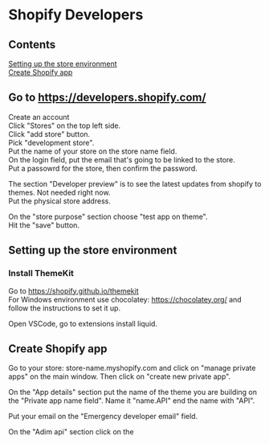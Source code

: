 # Shopify Developers
##  Contents
[Setting up the store environment](#Setting-up-the-store-environment)  
[Create Shopify app](#Create-Shopify-app)  


## Go to https://developers.shopify.com/

Create an account  
Click "Stores" on the top left side.  
Click "add store" button.  
Pick "development store".  
Put the name of your store on the store name field.  
On the login field, put the email that's going to be linked to the store.  
Put a passowrd for the store, then confirm the password.  

The section "Developer preview" is to see the latest updates from shopify to themes. Not needed right now.  
Put the physical store address.  

On the "store purpose" section choose "test app on theme".  
Hit the "save" button.  

## Setting up the store environment

### Install ThemeKit 

Go to https://shopify.github.io/themekit  
For Windows environment use chocolatey: https://chocolatey.org/ and follow the instructions to set it up.  

Open VSCode, go to extensions install liquid.  

## Create Shopify app

Go to your store: store-name.myshopify.com and click on "manage private apps" on the main window. Then click on "create new private app".  

On the "App details" section put the name of the theme you are building on the "Private app name field". Name it "name.API" end the name with "API".  

Put your email on the "Emergency developer email" field.  

On the "Adim api" section click on the 